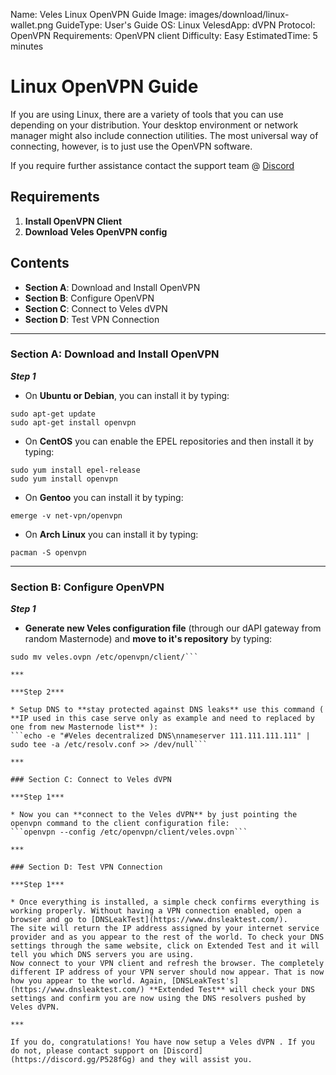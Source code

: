Name:               Veles Linux OpenVPN Guide
Image:              images/download/linux-wallet.png
GuideType:          User's Guide
OS:                 Linux
VelesdApp:          dVPN
Protocol:           OpenVPN
Requirements:       OpenVPN client
Difficulty:         Easy
EstimatedTime:      5 minutes

# Linux OpenVPN Guide 

If you are using Linux, there are a variety of tools that you can use depending on your distribution. Your desktop environment or network manager might also include connection utilities. The most universal way of connecting, however, is to just use the OpenVPN software.

If you require further assistance contact the support team @ [Discord](https://discord.gg/P528fGg)

## Requirements
1) **Install OpenVPN Client**  
2) **Download Veles OpenVPN config**  

## Contents
* **Section A**: Download and Install OpenVPN
* **Section B**: Configure OpenVPN
* **Section C**: Connect to Veles dVPN
* **Section D**: Test VPN Connection
***

### Section A: Download and Install OpenVPN

***Step 1***  

* On **Ubuntu or Debian**, you can install it by typing:  
```
sudo apt-get update
sudo apt-get install openvpn
```

* On **CentOS** you can enable the EPEL repositories and then install it by typing:  
```
sudo yum install epel-release  
sudo yum install openvpn
```

* On **Gentoo** you can install it by typing:  
```
emerge -v net-vpn/openvpn
```

* On **Arch Linux** you can install it by typing:  
```
pacman -S openvpn
```

***

### Section B: Configure OpenVPN 

***Step 1***  

* **Generate new Veles configuration file** (through our dAPI gateway from random Masternode) and **move to it's repository** by typing:  
```wget https://explorer.veles.network/dapi/getOpenVPNConfig
sudo mv veles.ovpn /etc/openvpn/client/```

***

***Step 2***  

* Setup DNS to **stay protected against DNS leaks** use this command ( **IP used in this case serve only as example and need to replaced by one from new Masternode list** ):  
```echo -e "#Veles decentralized DNS\nnameserver 111.111.111.111" | sudo tee -a /etc/resolv.conf >> /dev/null```

***

### Section C: Connect to Veles dVPN

***Step 1***  

* Now you can **connect to the Veles dVPN** by just pointing the openvpn command to the client configuration file:  
```openvpn --config /etc/openvpn/client/veles.ovpn```

***

### Section D: Test VPN Connection

***Step 1***  

* Once everything is installed, a simple check confirms everything is working properly. Without having a VPN connection enabled, open a browser and go to [DNSLeakTest](https://www.dnsleaktest.com/).
The site will return the IP address assigned by your internet service provider and as you appear to the rest of the world. To check your DNS settings through the same website, click on Extended Test and it will tell you which DNS servers you are using.
Now connect to your VPN client and refresh the browser. The completely different IP address of your VPN server should now appear. That is now how you appear to the world. Again, [DNSLeakTest's](https://www.dnsleaktest.com/) **Extended Test** will check your DNS settings and confirm you are now using the DNS resolvers pushed by Veles dVPN.

***

If you do, congratulations! You have now setup a Veles dVPN . If you do not, please contact support on [Discord](https://discord.gg/P528fGg) and they will assist you.  

